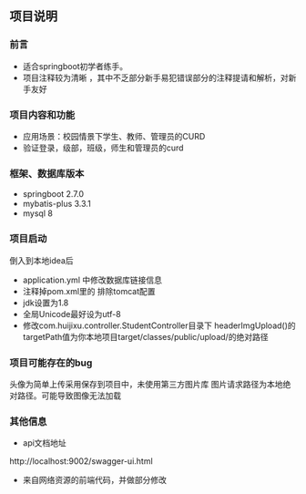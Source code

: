 ## 项目说明

### 前言

- 适合springboot初学者练手。
- 项目注释较为清晰 ，其中不乏部分新手易犯错误部分的注释提请和解析，对新手友好

### 项目内容和功能

- 应用场景：校园情景下学生、教师、管理员的CURD
- 验证登录，级部，班级，师生和管理员的curd

### 框架、数据库版本

- springboot 2.7.0
- mybatis-plus 3.3.1
- mysql 8

### 项目启动

倒入到本地idea后

- application.yml 中修改数据库链接信息
- 注释掉pom.xml里的 排除tomcat配置
- jdk设置为1.8
- 全局Unicode最好设为utf-8
- 修改com.huijixu.controller.StudentController目录下 headerImgUpload()的targetPath值为你本地项目target/classes/public/upload/的绝对路径

### 项目可能存在的bug

头像为简单上传采用保存到项目中，未使用第三方图片库 图片请求路径为本地绝对路径。可能导致图像无法加载

### 其他信息

- api文档地址

http://localhost:9002/swagger-ui.html
- 来自网络资源的前端代码，并做部分修改 
